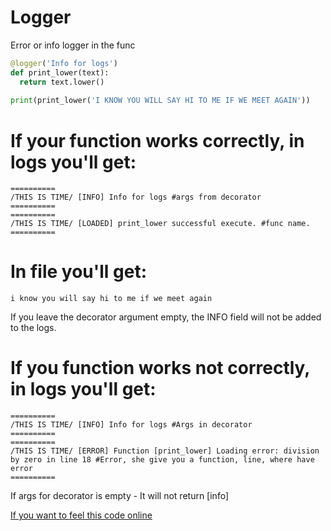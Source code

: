 # Logger
Error or info logger in the func 
```Python
@logger('Info for logs')
def print_lower(text):
  return text.lower()
  
print(print_lower('I KNOW YOU WILL SAY HI TO ME IF WE MEET AGAIN'))

```
# If your function works correctly, in logs you'll get:
```
==========
/THIS IS TIME/ [INFO] Info for logs #args from decorator
==========
==========
/THIS IS TIME/ [LOADED] print_lower successful execute. #func name.
==========
```
# In file you'll get:
```
i know you will say hi to me if we meet again
```
If you leave the decorator argument empty, the INFO field will not be added to the logs.

# If you function works not correctly, in logs you'll get:
```
==========
/THIS IS TIME/ [INFO] Info for logs #Args in decorator
==========
==========
/THIS IS TIME/ [ERROR] Function [print_lower] Loading error: division by zero in line 18 #Error, she give you a function, line, where have error
==========
```
If args for decorator is empty - It will not return [info]

[If you want to feel this code online]: https://replit.com/@DarkLorianPrime/Logger-1#main.py
[If you want to feel this code online]
